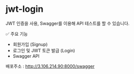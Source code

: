 # jwt-login

JWT 인증을 사용, Swagger를 이용해 API 테스트를 할 수 있습니다.

✅ 주요 기능
- 회원가입 (Signup)
- 로그인 및 JWT 토큰 발급 (Login)
- Swagger API


배포주소 : http://3.106.214.90:8000/swagger
